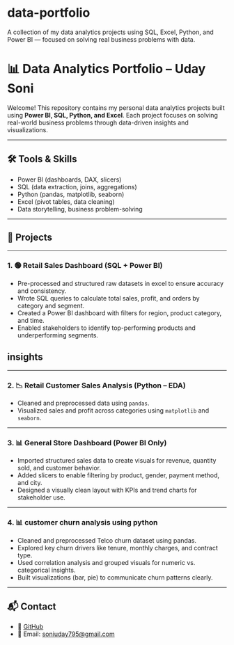 # data-portfolio
A collection of my data analytics projects using SQL, Excel, Python, and Power BI — focused on solving real business problems with data.

# 📊 Data Analytics Portfolio – Uday Soni

Welcome! This repository contains my personal data analytics projects built using **Power BI, SQL, Python, and Excel**. Each project focuses on solving real-world business problems through data-driven insights and visualizations.

---

## 🛠️ Tools & Skills

- Power BI (dashboards, DAX, slicers)
- SQL (data extraction, joins, aggregations)
- Python (pandas, matplotlib, seaborn)
- Excel (pivot tables, data cleaning)
- Data storytelling, business problem-solving

---

## 📁 Projects

---

### 1. 🟢 Retail Sales Dashboard (SQL + Power BI)

- Pre-processed and structured raw datasets in excel to ensure accuracy and consistency.
- Wrote SQL queries to calculate total sales, profit, and orders by category and segment.
- Created a Power BI dashboard with filters for region, product category, and time.
- Enabled stakeholders to identify top-performing products and underperforming segments.

**insights**
-

---

### 2. 📉 Retail Customer Sales Analysis (Python – EDA)

- Cleaned and preprocessed data using `pandas`.
- Visualized sales and profit across categories using `matplotlib` and `seaborn`.


---

### 3. 📊 General Store Dashboard (Power BI Only)

- Imported structured sales data to create visuals for revenue, quantity sold, and customer behavior.
- Added slicers to enable filtering by product, gender, payment method, and city.
- Designed a visually clean layout with KPIs and trend charts for stakeholder use.
  
---

### 4. 📊 customer churn analysis using python

- Cleaned and preprocessed Telco churn dataset using pandas.
- Explored key churn drivers like tenure, monthly charges, and contract type.
- Used correlation analysis and grouped visuals for numeric vs. categorical insights.
- Built visualizations (bar, pie) to communicate churn patterns clearly.

---

## 📬 Contact

- 🐙 [GitHub](https://github.com/udaysoni)
- 📧 Email: soniuday795@gmail.com

